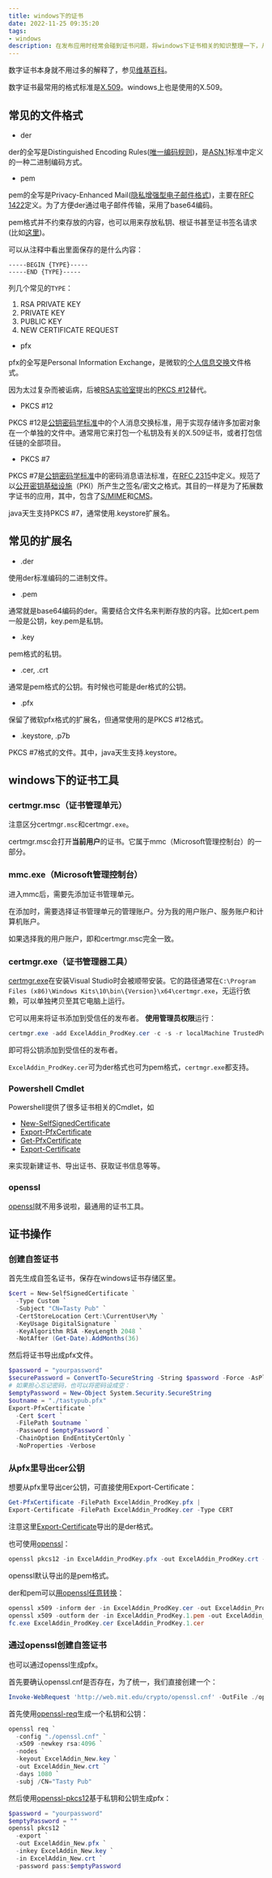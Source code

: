 ```yaml
---
title: windows下的证书
date: 2022-11-25 09:35:20
tags:
- windows
description: 在发布应用时经常会碰到证书问题，将windows下证书相关的知识整理一下，从此不再惧怕。
---
```

数字证书本身就不用过多的解释了，参见[维基百科](https://zh.wikipedia.org/wiki/%E5%85%AC%E9%96%8B%E9%87%91%E9%91%B0%E8%AA%8D%E8%AD%89)。

数字证书最常用的格式标准是[X.509](https://zh.wikipedia.org/wiki/X.509)。windows上也是使用的X.509。

## 常见的文件格式

- der

der的全写是Distinguished Encoding Rules([唯一编码规则](https://en.wikipedia.org/wiki/X.690#DER_encoding))，是[ASN.1](https://zh.wikipedia.org/wiki/ASN.1)标准中定义的一种二进制编码方式。

- pem

pem的全写是Privacy-Enhanced Mail([隐私增强型电子邮件格式](https://zh.wikipedia.org/wiki/Pem%E6%A0%BC%E5%BC%8F))，主要在[RFC 1422](https://www.rfc-editor.org/rfc/rfc1422)定义。为了方便der通过电子邮件传输，采用了base64编码。

pem格式并不约束存放的内容，也可以用来存放私钥、根证书甚至证书签名请求(比如[这里](https://jamielinux.com/docs/openssl-certificate-authority/create-the-intermediate-pair.html))。

可以从注释中看出里面保存的是什么内容：
```pem
-----BEGIN {TYPE}-----
-----END {TYPE}-----
```
列几个常见的`TYPE`：
  1. RSA PRIVATE KEY
  2. PRIVATE KEY
  3. PUBLIC KEY
  4. NEW CERTIFICATE REQUEST

- pfx

pfx的全写是Personal Information Exchange，是微软的[个人信息交换](https://learn.microsoft.com/en-us/windows-hardware/drivers/install/personal-information-exchange---pfx--files)文件格式。

因为太过复杂而被诟病，后被[RSA实验室](https://zh.wikipedia.org/wiki/RSA_%E5%AE%89%E5%85%A8)提出的[PKCS #12](https://zh.wikipedia.org/wiki/PKCS_12)替代。

- PKCS #12

PKCS #12是[公钥密码学标准](https://zh.wikipedia.org/wiki/%E5%85%AC%E9%92%A5%E5%AF%86%E7%A0%81%E5%AD%A6%E6%A0%87%E5%87%86)中的个人消息交换标准，用于实现存储许多加密对象在一个单独的文件中。通常用它来打包一个私钥及有关的X.509证书，或者打包信任链的全部项目。

- PKCS #7

PKCS #7是[公钥密码学标准](https://zh.wikipedia.org/wiki/%E5%85%AC%E9%92%A5%E5%AF%86%E7%A0%81%E5%AD%A6%E6%A0%87%E5%87%86)中的密码消息语法标准，在[RFC 2315](https://www.rfc-editor.org/rfc/rfc2315)中定义。规范了以[公开密钥基础设施](https://zh.wikipedia.org/wiki/%E5%85%AC%E9%96%8B%E9%87%91%E9%91%B0%E5%9F%BA%E7%A4%8E%E5%BB%BA%E8%A8%AD)（PKI）所产生之签名/密文之格式。其目的一样是为了拓展数字证书的应用，其中，包含了[S/MIME](https://zh.wikipedia.org/wiki/S/MIME)和[CMS](https://en.wikipedia.org/wiki/Cryptographic_Message_Syntax)。

java天生支持PKCS #7，通常使用.keystore扩展名。

## 常见的扩展名

- .der

使用der标准编码的二进制文件。

- .pem

通常就是base64编码的der。需要结合文件名来判断存放的内容。比如cert.pem一般是公钥，key.pem是私钥。

- .key

pem格式的私钥。

- .cer, .crt

通常是pem格式的公钥。有时候也可能是der格式的公钥。

- .pfx

保留了微软pfx格式的扩展名，但通常使用的是PKCS #12格式。

- .keystore, .p7b

PKCS #7格式的文件。其中，java天生支持.keystore。

## windows下的证书工具

### certmgr.msc（证书管理单元）

注意区分certmgr`.msc`和certmgr`.exe`。

certmgr.msc会打开**当前用户**的证书。它属于mmc（Microsoft管理控制台）的一部分。

### mmc.exe（Microsoft管理控制台）

进入mmc后，需要先添加证书管理单元。

在添加时，需要选择证书管理单元的管理账户。分为我的用户账户、服务账户和计算机账户。

如果选择我的用户账户，即和certmgr.msc完全一致。

### certmgr.exe（证书管理器工具）

[certmgr.exe](https://learn.microsoft.com/zh-cn/dotnet/framework/tools/certmgr-exe-certificate-manager-tool)在安装Visual Studio时会被顺带安装。它的路径通常在`C:\Program Files (x86)\Windows Kits\10\bin\{Version}\x64\certmgr.exe`，无运行依赖，可以单独拷贝至其它电脑上运行。

它可以用来将证书添加到受信任的发布者。
**使用管理员权限**运行：
```powershell
certmgr.exe -add ExcelAddin_ProdKey.cer -c -s -r localMachine TrustedPublisher
```
即可将公钥添加到受信任的发布者。

`ExcelAddin_ProdKey.cer`可为der格式也可为pem格式，`certmgr.exe`都支持。

### Powershell Cmdlet

Powershell提供了很多证书相关的Cmdlet，如
- [New-SelfSignedCertificate](https://learn.microsoft.com/en-us/powershell/module/pki/new-selfsignedcertificate)
- [Export-PfxCertificate](https://learn.microsoft.com/en-us/powershell/module/pki/export-pfxcertificate)
- [Get-PfxCertificate](https://learn.microsoft.com/en-us/powershell/module/microsoft.powershell.security/get-pfxcertificate)
- [Export-Certificate](https://learn.microsoft.com/en-us/powershell/module/pki/export-certificate)

来实现新建证书、导出证书、获取证书信息等等。

### openssl

[openssl](https://www.openssl.org/docs/man3.0/man1/openssl.html)就不用多说啦，最通用的证书工具。

## 证书操作

### 创建自签证书

首先生成自签名证书，保存在windows证书存储区里。
```powershell
$cert = New-SelfSignedCertificate `
  -Type Custom `
  -Subject "CN=Tasty Pub" `
  -CertStoreLocation Cert:\CurrentUser\My `
  -KeyUsage DigitalSignature `
  -KeyAlgorithm RSA -KeyLength 2048 `
  -NotAfter (Get-Date).AddMonths(36)
```

然后将证书导出成pfx文件。
```powershell
$password = "yourpassword"
$securePassword = ConvertTo-SecureString -String $password -Force -AsPlainText
# 如果担心忘记密码，也可以将密码设成空：
$emptyPassword = New-Object System.Security.SecureString
$outname = "./tastypub.pfx"
Export-PfxCertificate `
  -Cert $cert `
  -FilePath $outname `
  -Password $emptyPassword `
  -ChainOption EndEntityCertOnly `
  -NoProperties -Verbose
```

### 从pfx里导出cer公钥

想要从pfx里导出cer公钥，可直接使用Export-Certificate：
```powershell
Get-PfxCertificate -FilePath ExcelAddin_ProdKey.pfx | 
Export-Certificate -FilePath ExcelAddin_ProdKey.cer -Type CERT
```
注意这里[Export-Certificate](https://learn.microsoft.com/en-us/powershell/module/pki/export-certificate)导出的是der格式。

也可使用[openssl](https://www.openssl.org/docs/man3.0/man1/openssl.html)：
```powershell
openssl pkcs12 -in ExcelAddin_ProdKey.pfx -out ExcelAddin_ProdKey.crt -nokeys -clcerts
```
openssl默认导出的是pem格式。

der和pem可以[用openssl任意转换](https://knowledge.digicert.com/solution/SO26449.html)：
```powershell
openssl x509 -inform der -in ExcelAddin_ProdKey.cer -out ExcelAddin_ProdKey.1.pem
openssl x509 -outform der -in ExcelAddin_ProdKey.1.pem -out ExcelAddin_ProdKey.1.cer
fc.exe ExcelAddin_ProdKey.cer ExcelAddin_ProdKey.1.cer
```

### 通过openssl创建自签证书

也可以通过openssl生成pfx。

首先要确认openssl.cnf是否存在，为了统一，我们直接创建一个：
```powershell
Invoke-WebRequest 'http://web.mit.edu/crypto/openssl.cnf' -OutFile ./openssl.cnf
```

首先使用[openssl-req](https://www.openssl.org/docs/man3.0/man1/openssl-req.html)生成一个私钥和公钥：
```powershell
openssl req `
  -config "./openssl.cnf" `
  -x509 -newkey rsa:4096 `
  -nodes `
  -keyout ExcelAddin_New.key `
  -out ExcelAddin_New.crt `
  -days 1080 `
  -subj /CN="Tasty Pub"
```

然后使用[openssl-pkcs12](https://www.openssl.org/docs/man3.0/man1/openssl-pkcs12.html)基于私钥和公钥生成pfx：
```powershell
$password = "yourpassword"
$emptyPassword = ""
openssl pkcs12 `
  -export `
  -out ExcelAddin_New.pfx `
  -inkey ExcelAddin_New.key `
  -in ExcelAddin_New.crt `
  -password pass:$emptyPassword
```
